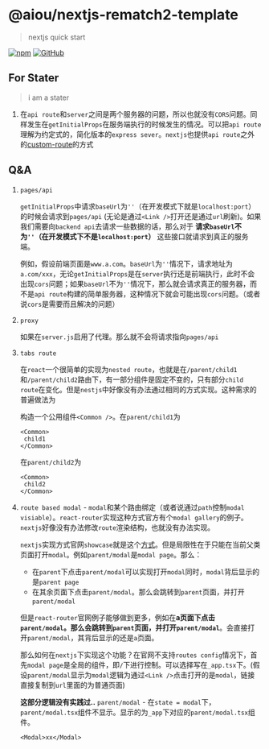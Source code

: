 # @aiou/nextjs-rematch2-template
> nextjs quick start

[![npm](https://img.shields.io/npm/v/@aiou/nextjs-rematch2-template?style=for-the-badge)](https://github.com/JiangWeixian/templates/tree/master/packages/core) [![GitHub](https://img.shields.io/github/license/jiangweixian/templates?style=for-the-badge)](https://github.com/JiangWeixian/templates/tree/master/packages/nextjs-rematch2-template)

## For Stater
> i am a stater

1. 在`api route`和`server`之间是两个服务器的问题，所以也就没有`CORS`问题。同样发生在`getInitialProps`在服务端执行的时候发生的情况。可以把`api route`理解为约定式的，简化版本的`express sever`。`nextjs`也提供`api route`之外的[custom-route](https://nextjs.org/docs/#custom-server-and-routing)的方式

## Q&A

1. `pages/api`
   
   `getInitialProps`中请求`baseUrl`为`''`（在开发模式下就是`localhost:port`）的时候会请求到`pages/api` (无论是通过`<Link />`打开还是通过`url`刷新)。如果我们需要向`backend api`去请求一些数据的话，那么对于 **请求`baseUrl`不为`''`（在开发模式下不是`localhost:port`）** 这些接口就请求到真正的服务端。

   例如，假设前端页面是`www.a.com`。`baseUrl`为`''`情况下，请求地址为`a.com/xxx`，无论`getInitialProps`是在`server`执行还是前端执行，此时不会出现`cors`问题；如果`baseUrl`不为`''`情况下，那么就会请求真正的服务器，而不是`api route`构建的简单服务器，这种情况下就会可能出现`cors`问题。（或者说`cors`是需要而且解决的问题）

2. `proxy`
   
   如果在`server.js`启用了代理。那么就不会将请求指向`pages/api`

3. `tabs route`

   在`react`一个很简单的实现为`nested route`，也就是在`/parent/child1`和`/parent/child2`路由下，有一部分组件是固定不变的，只有部分`child route`在变化。但是`nestjs`中好像没有办法通过相同的方式实现。这种需求的普遍做法为

   构造一个公用组件`<Common />`。在`parent/child1`为

   ```tsx
   <Common>
    child1
   </Common>
   ```
   
   在`parent/child2`为

   ```tsx
   <Common>
    child2
   </Common>
   ```

4. `route based modal` - `modal`和某个路由绑定（或者说通过`path`控制`modal visiable`）。`react-router`实现这种方式官方有个`modal gallery`的例子。`nextjs`好像没有办法修改`route`渲染结构，也就没有办法实现。
   
    `nextjs`实现方式官网`showcase`就是这个[方式](https://github.com/zeit/next-site/tree/master/pages/showcase)。但是局限性在于只能在当前父类页面打开`modal`。例如`parent/modal`是`modal page`。那么：

      - 在`parent`下点击`parent/modal`可以实现打开`modal`同时，`modal`背后显示的是`parent page`
      - 在其余页面下点击`parent/modal`。那么会跳转到`parent`页面，并打开`parent/modal`

    但是`react-router`官网例子能够做到更多，例如在**a页面下点击`parent/modal`。那么会跳转到`parent`页面，并打开`parent/modal`**。会直接打开`parent/modal`，其背后显示的还是`a`页面。

    那么如何在`nextjs`下实现这个功能？在官网不支持`routes config`情况下，首先`modal page`是全局的组件，即`/`下进行控制。可以选择写在`_app.tsx`下。(假设`parent/modal`显示为`modal`逻辑为通过`<Link />`点击打开的是`modal`，链接直接复制到`url`里面的为普通页面)

    **这部分逻辑没有实践过..** `parent/modal` - 在`state = modal`下，`parent/modal.tsx`组件不显示。显示的为`_app`下对应的`parent/modal.tsx`组件。

    ```tsx
    <Modal>xx</Modal>
    ```